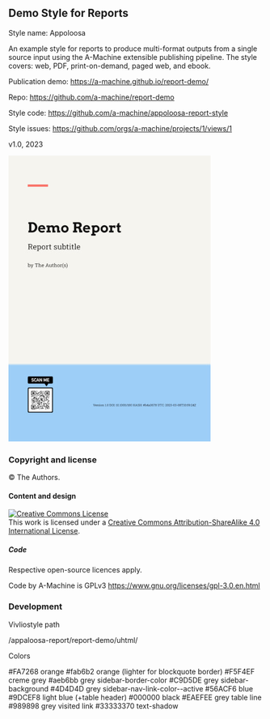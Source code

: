 ## Demo Style for Reports

Style name: Appoloosa

An example style for reports to produce multi-format outputs from a single source input using the A-Machine extensible publishing pipeline. The style covers: web, PDF, print-on-demand, paged web, and ebook.

Publication demo: https://a-machine.github.io/report-demo/

Repo: https://github.com/a-machine/report-demo

Style code: https://github.com/a-machine/appoloosa-report-style

Style issues: https://github.com/orgs/a-machine/projects/1/views/1

v1.0, 2023

![Cover](/cover/cover-small.jpg "Cover")

### Copyright and license

© The Authors.

#### Content and design

<a rel="license" href="http://creativecommons.org/licenses/by-sa/4.0/"><img alt="Creative Commons License" style="border-width:0" src="https://i.creativecommons.org/l/by-sa/4.0/88x31.png" /></a><br />This work is licensed under a <a rel="license" href="http://creativecommons.org/licenses/by-sa/4.0/">Creative Commons Attribution-ShareAlike 4.0 International License</a>.

##### Code

Respective open-source licences apply.

Code by A-Machine is GPLv3 https://www.gnu.org/licenses/gpl-3.0.en.html 

### Development

Vivliostyle path

/appaloosa-report/report-demo/uhtml/

Colors

#FA7268 orange
#fab6b2 orange (lighter for blockquote border)
#F5F4EF creme grey
#aeb6bb grey sidebar-border-color
#C9D5DE grey sidebar-background
#4D4D4D grey sidebar-nav-link-color--active
#56ACF6 blue
#9DCEF8 light blue (+table header)
#000000 black
#EAEFEE grey table line
#989898 grey visited link
#33333370 text-shadow

